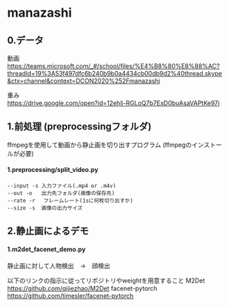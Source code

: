# manazashi

## 0.データ
動画  
https://teams.microsoft.com/_#/school/files/%E4%B8%80%E8%88%AC?threadId=19%3A53f497dfc6b240b9b0a4434cb00db9d2%40thread.skype&ctx=channel&context=DCON2020%252Fmanazashi

重み  
https://drive.google.com/open?id=12ehli-RGLoQ7b7ExD0buAsaVAPtKe97i


## 1.前処理 (preprocessingフォルダ)
ffmpegを使用して動画から静止画を切り出すプログラム (ffmpegのインストールが必要)
#### 1.preprocessing/split_video.py
```
--input -s 入力ファイル(.mp4 or .m4v)
--out -o   出力先フォルダ(画像の保存先)
--rate -r　 フレームレート(1sに何枚切り出すか)    
--size -s  画像の出力サイズ
```

## 2.静止画によるデモ
#### 1.m2det_facenet_demo.py
静止画に対して人物検出　→　顔検出

以下のリンクの指示に従ってリポジトリやweightを用意すること
M2Det
https://github.com/qijiezhao/M2Det
facenet-pytorch
https://github.com/timesler/facenet-pytorch
